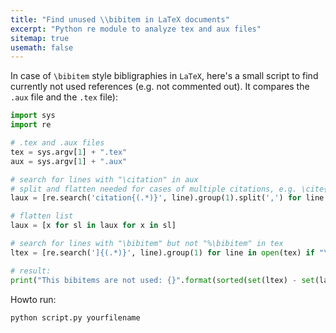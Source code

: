 ```yaml
---
title: "Find unused \\bibitem in LaTeX documents"
excerpt: "Python re module to analyze tex and aux files"
sitemap: true
usemath: false  
---
```


In case of `\bibitem` style bibligraphies in `LaTeX`, here's a small script to find currently not used references (e.g. not commented out). It compares the `.aux` file and the `.tex` file):  

```python 
import sys
import re

# .tex and .aux files 
tex = sys.argv[1] + ".tex"
aux = sys.argv[1] + ".aux"

# search for lines with "\citation" in aux  
# split and flatten needed for cases of multiple citations, e.g. \cite{A,B,C}  
laux = [re.search('citation{(.*)}', line).group(1).split(',') for line in open(aux) if "\\citation{" in line]

# flatten list  
laux = [x for sl in laux for x in sl]

# search for lines with "\bibitem" but not "%\bibitem" in tex
ltex = [re.search(']{(.*)}', line).group(1) for line in open(tex) if "\\bibitem" in line and not line[0] == "%"]

# result: 
print("This bibitems are not used: {}".format(sorted(set(ltex) - set(laux))))
```
Howto run: 
```bash 
python script.py yourfilename 
```

